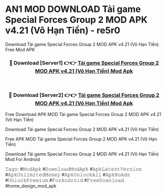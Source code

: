 # AN1 MOD DOWNLOAD Tải game Special Forces Group 2 MOD APK v4.21 (Vô Hạn Tiền) - re5r0
Download Tải game Special Forces Group 2 MOD APK v4.21 (Vô Hạn Tiền) Free Mod APK

<div align="center">
<h3>🔴 Download [Server1] 👉👉 <a href="https://apk-comot.site?title=Tải_game_Special_Forces_Group_2_MOD_APK_v4.21_(Vô_Hạn_Tiền)">Tải game Special Forces Group 2 MOD APK v4.21 (Vô Hạn Tiền) Mod Apk</a></h3><br>

<h3>🔴 Download [Server2] 👉👉 <a href="https://apk-comot.site?title=Tải_game_Special_Forces_Group_2_MOD_APK_v4.21_(Vô_Hạn_Tiền)">Tải game Special Forces Group 2 MOD APK v4.21 (Vô Hạn Tiền) Mod Apk</a></h3>
</div>


Free Download APK MOD Tải game Special Forces Group 2 MOD APK v4.21 (Vô Hạn Tiền)

Download Tải game Special Forces Group 2 MOD APK v4.21 (Vô Hạn Tiền) 

Free APK MOD Tải game Special Forces Group 2 MOD APK v4.21 (Vô Hạn Tiền) 

Download Tải game Special Forces Group 2 MOD APK v4.21 (Vô Hạn Tiền) Mod For Android

𝚃𝚊𝚐𝚜: #𝙼𝚘𝚍𝙰𝚙𝚔 #𝙳𝚘𝚠𝚗𝚕𝚘𝚊𝚍𝙼𝚘𝚍𝙰𝚙𝚔 #𝙰𝚙𝚔𝙻𝚊𝚝𝚎𝚜𝚝𝚅𝚎𝚛𝚜𝚒𝚘𝚗 #𝙰𝚙𝚔𝚄𝚗𝚕𝚒𝚖𝚒𝚝𝚎𝚍𝙼𝚘𝚗𝚎𝚢 #𝙰𝚙𝚔𝚄𝚗𝚕𝚘𝚌𝚔𝙰𝚕𝚕 #𝙰𝚙𝚔𝙽𝚘𝙰𝚍𝚜 #𝚄𝚗𝚕𝚘𝚌𝚔𝙿𝚛𝚎𝚖𝚒𝚞𝚖 #𝙵𝚘𝚛𝙰𝚗𝚍𝚛𝚘𝚒𝚍 #𝙵𝚛𝚎𝚎𝙳𝚘𝚠𝚗𝚕𝚘𝚊𝚍 #home_design_mod_apk